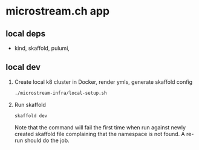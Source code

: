 # microstream.ch app

## local deps
- kind, skaffold, pulumi, 

## local dev

1. Create local k8 cluster in Docker, render ymls, generate skaffold config
    ```sh
    ./microstream-infra/local-setup.sh
    ```
2. Run skaffold 
    ```sh
    skaffold dev
    ```
    Note that the command will fail the first time when run against newly created skaffold file complaining that the namespace is not found. A re-run should do the job.
